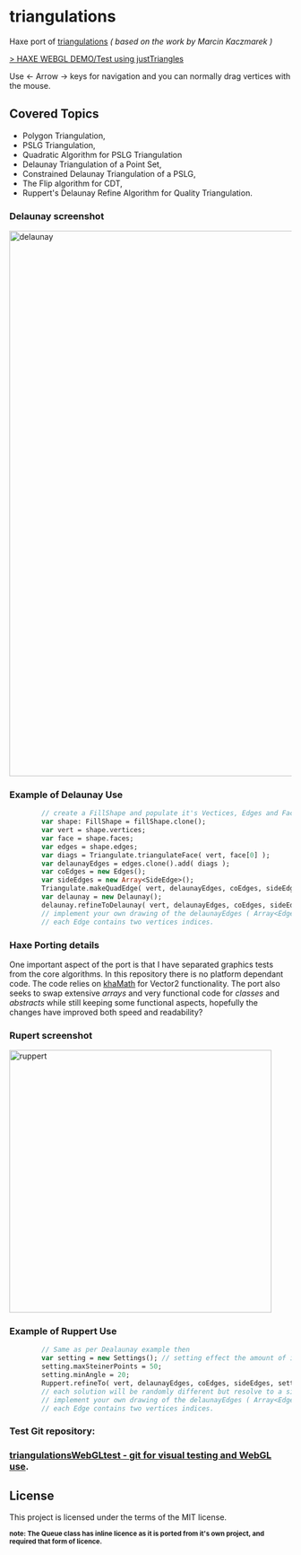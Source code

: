 # triangulations 

Haxe port of [triangulations](https://github.com/mkacz91/Triangulations) *( based on the work by Marcin Kaczmarek )*

   [> HAXE WEBGL DEMO/Test using justTriangles](https://rawgit.com/nanjizal/triangulationsWebGLtest/master/index.html) 

Use <- Arrow -> keys for navigation and you can normally drag vertices with the mouse.

Covered Topics
--------------

  * Polygon Triangulation,
  * PSLG Triangulation,
  * Quadratic Algorithm for PSLG Triangulation
  * Delaunay Triangulation of a Point Set,
  * Constrained Delaunay Triangulation of a PSLG,
  * The Flip algorithm for CDT,
  * Ruppert's Delaunay Refine Algorithm for Quality Triangulation.

### Delaunay screenshot
<img width="972" alt="delaunay" src="https://cloud.githubusercontent.com/assets/20134338/25845345/7e720c90-34a5-11e7-9b2a-d3655dce2d84.png">

### Example of Delaunay Use

```haxe
        // create a FillShape and populate it's Vectices, Edges and Faces.
        var shape: FillShape = fillShape.clone();
        var vert = shape.vertices;
        var face = shape.faces;
        var edges = shape.edges;
        var diags = Triangulate.triangulateFace( vert, face[0] );
        var delaunayEdges = edges.clone().add( diags );
        var coEdges = new Edges();
        var sideEdges = new Array<SideEdge>();
        Triangulate.makeQuadEdge( vert, delaunayEdges, coEdges, sideEdges );
        var delaunay = new Delaunay();
        delaunay.refineToDelaunay( vert, delaunayEdges, coEdges, sideEdges );
        // implement your own drawing of the delaunayEdges ( Array<Edge> )
        // each Edge contains two vertices indices.
```

### Haxe Porting details
One important aspect of the port is that I have separated graphics tests from the core algorithms. In this repository there is no platform dependant code.  The code relies on [khaMath](https://github.com/nanjizal/khaMath) for Vector2 functionality. The port also seeks to swap extensive *arrays* and very functional code for *classes* and *abstracts* while still keeping some functional aspects, hopefully the changes have improved both speed and readability?

### Rupert screenshot
<img width="468" alt="ruppert" src="https://cloud.githubusercontent.com/assets/20134338/25898625/d14d6b00-3584-11e7-9066-e9859b5b8a01.png">

### Example of Ruppert Use

```haxe
        // Same as per Dealaunay example then
        var setting = new Settings(); // setting effect the amount of itereations 
        setting.maxSteinerPoints = 50;
        setting.minAngle = 20;
        Ruppert.refineTo( vert, delaunayEdges, coEdges, sideEdges, setting );
        // each solution will be randomly different but resolve to a similar resolution.
        // implement your own drawing of the delaunayEdges ( Array<Edge> )
        // each Edge contains two vertices indices.
```
### Test Git repository:
### [triangulationsWebGLtest - git for visual testing and WebGL use](https://github.com/nanjizal/triangulationsWebGLtest).

License
-------

This project is licensed under the terms of the MIT license.

<sup>**note:  The Queue class has inline licence as it is ported from it's own project, and required that form of licence.**</sup>
